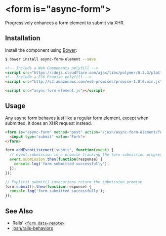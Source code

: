 # &lt;form is="async-form"&gt;

Progressively enhances a form element to submit via XHR.

## Installation

Install the component using [Bower](http://bower.io/):

```sh
$ bower install async-form-element --save
```

```html
<!-- Include a Web Components polyfill -->
<script src="https://cdnjs.cloudflare.com/ajax/libs/polymer/0.2.3/platform.js"></script>
<!-- Include a ES6 Promise polyfill -->
<script src="http://s3.amazonaws.com/es6-promises/promise-1.0.0.min.js"></script>

<script src="async-form-element.js"></script>
```

## Usage

Any async form behaves just like a regular form element, except when submitted, it does an XHR request instead.

```html
<form is="async-form" method="post" action="/josh/async-form-element/fork">
  <input type="submit" value="Fork">
</form>
```

``` javascript
form.addEventListener('submit', function(event) {
  // event.submission is a promise tracking the form submission progress.
  event.submission.then(function(response) {
    console.log('form submitted successfully');
  });
});

// Explicit submit() invocations return the submission promise
form.submit().then(function(response) {
  console.log('form submitted successfully');
});
```

## See Also

* Rails' [`<form data-remote>`](http://edgeguides.rubyonrails.org/working_with_javascript_in_rails.html#form-for)
* [josh/rails-behaviors](https://github.com/josh/rails-behaviors)
